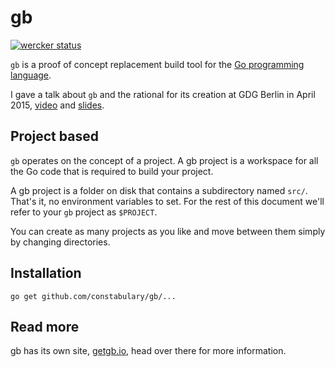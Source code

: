 # gb

[![wercker status](https://app.wercker.com/status/494a8ac6b836f39cc7e67036d957a43e/m "wercker status")](https://app.wercker.com/project/bykey/494a8ac6b836f39cc7e67036d957a43e)

`gb` is a proof of concept replacement build tool for the [Go programming language](https://golang.org).

I gave a talk about `gb` and the rational for its creation at GDG Berlin in April 2015, [video](https://www.youtube.com/watch?v=c3dW80eO88I) and [slides](http://go-talks.appspot.com/github.com/davecheney/presentations/reproducible-builds.slide#1).

## Project based

`gb` operates on the concept of a project. A gb project is a workspace for all the Go code that is required to build your project.

A gb project is a folder on disk that contains a subdirectory named <code>src/</code>. That's it, no environment variables to set. For the rest of this document we'll refer to your <code>gb</code> project as <code>$PROJECT</code>.

You can create as many projects as you like and move between them simply by changing directories.

## Installation

    go get github.com/constabulary/gb/...

## Read more

gb has its own site, [getgb.io](http://getgb.io/), head over there for more information.

